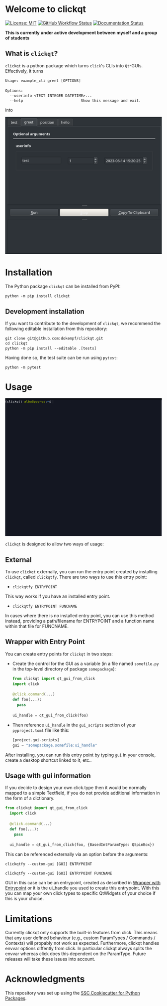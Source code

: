 # Welcome to clickqt

[![License: MIT](https://img.shields.io/badge/License-MIT-yellow.svg)](https://opensource.org/licenses/MIT)
[![GitHub Workflow Status](https://img.shields.io/github/actions/workflow/status/dokempf/clickqt/ci.yml?branch=main)](https://github.com/dokempf/clickqt/actions/workflows/ci.yml)
[![Documentation Status](https://readthedocs.org/projects/clickqt/badge/)](https://clickqt.readthedocs.io/)

**This is currently under active development between myself and a group of students**

## What is `clickqt`?
`clickqt` is a python package which turns `click`'s CLIs into `Qt`-GUIs.
Effectively, it turns
```
Usage: example_cli greet [OPTIONS]

Options:
  --userinfo <TEXT INTEGER DATETIME>...
  --help                          Show this message and exit.
```
into

![test](readme_resources/clickqt_interface.png)


# Installation

The Python package `clickqt` can be installed from PyPI:

```
python -m pip install clickqt
```

## Development installation

If you want to contribute to the development of `clickqt`, we recommend
the following editable installation from this repository:

```
git clone git@github.com:dokempf/clickqt.git
cd clickqt
python -m pip install --editable .[tests]
```

Having done so, the test suite can be run using `pytest`:

```
python -m pytest
```

# Usage

![test](readme_resources/preview.gif)


`clickqt` is designed to allow two ways of usage:
  ## External
To use `clickqt` externally, you can run the entry point created by installing `clickqt`, called `clickqtfy`.
There are two ways to use this entry point:
- ```
  clickqtfy ENTRYPOINT
  ```
This way works if you have an installed entry point.
- ```
  clickqtfy ENTRYPOINT FUNCNAME
  ```
In cases where there is no installed entry point, you can use this method instead, providing a path/filename for ENTRYPOINT and a function name within that file for FUNCNAME.

## Wrapper with Entry Point <a name="wrapper_with_entry_point"></a>
You can create entry points for `clickqt` in two steps:
* Create the control for the GUI as a variable (in a file named `somefile.py` in the top-level directory of package `somepackage`):
  ``` python
  from clickqt import qt_gui_from_click
  import click

  @click.command(...)
  def foo(...):
    pass

  ui_handle = qt_gui_from_click(foo)
  ```
* Then reference `ui_handle` in the `gui_scripts` section of your `pyproject.toml` file like this:
  ``` python
  [project.gui-scripts]
  gui = "somepackage.somefile:ui_handle"
  ```
After installing, you can run this entry point by typing `gui` in your console, create a desktop shortcut linked to it, etc..

## Usage with gui information
If you decide to design your own click.type then it would be normally mapped to a simple Textfield, if you do not provide additional information in the form of a dictionary.
```python
from clickqt import qt_gui_from_click
  import click

  @click.command(...)
  def foo(...):
    pass

  ui_handle = qt_gui_from_click(foo, {BasedIntParamType: QSpinBox})
```
This can be referenced externally via an option before the arguments:
```
clickqtfy --custom-gui [GUI] ENTRYPOINT
```
```
clickqtfy --custom-gui [GUI] ENTRYPOINT FUNCNAME
```
GUI in this case can be an entrypoint, created as described in [Wrapper with Entrypoint](#wrapper_with_entrypoint) or it is the ui_handle you used to create this entrypoint.
With this you can map your own click types to specific QtWidgets of your choice if this is your choice.
# Limitations

Currently clickqt only supports the built-in features from click.
This means that any user defined behaviour (e.g., custom ParamTypes / Commands / Contexts) will propably not work as expected.
Furthermore, clickqt handles envvar options diffently from click.
In particular clickqt always splits the envvar whereas click does this dependent on the ParamType.
Future releases will take these issues into account.

# Acknowledgments

This repository was set up using the [SSC Cookiecutter for Python Packages](https://github.com/ssciwr/cookiecutter-python-package).
